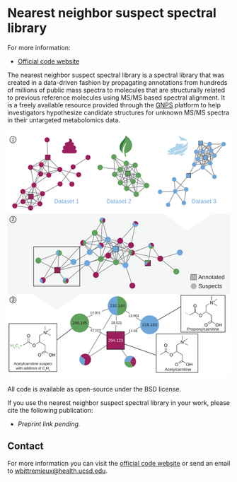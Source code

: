 Nearest neighbor suspect spectral library
=========================================

For more information:

* [Official code website](https://github.com/bittremieux/gnps_suspect_library)

The nearest neighbor suspect spectral library is a spectral library that was created in a data-driven fashion by propagating annotations from hundreds of millions of public mass spectra to molecules that are structurally related to previous reference molecules using MS/MS based spectral alignment.
It is a freely available resource provided through the [GNPS](https://gnps.ucsd.edu/) platform to help investigators hypothesize candidate structures for unknown MS/MS spectra in their untargeted metabolomics data.

![Suspect library creation](suspect_library.png)

All code is available as open-source under the BSD license.

If you use the nearest neighbor suspect spectral library in your work, please cite the following publication:

- _Preprint link pending._

Contact
-------

For more information you can visit the [official code website](https://github.com/bittremieux/gnps_suspect_library) or send an email to <wbittremieux@health.ucsd.edu>.
